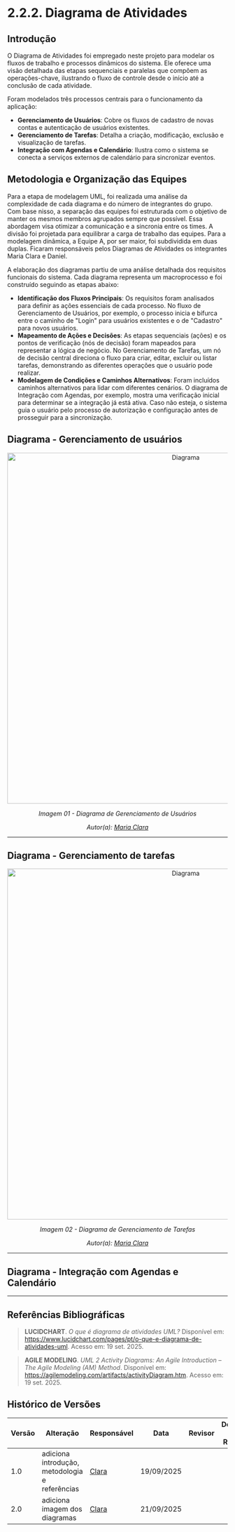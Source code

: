 # 2.2.2. Diagrama de Atividades

## Introdução
O Diagrama de Atividades foi empregado neste projeto para modelar os fluxos de trabalho e processos dinâmicos do sistema. Ele oferece uma visão detalhada das etapas sequenciais e paralelas que compõem as operações-chave, ilustrando o fluxo de controle desde o início até a conclusão de cada atividade.

Foram modelados três processos centrais para o funcionamento da aplicação:

- **Gerenciamento de Usuários**: Cobre os fluxos de cadastro de novas contas e autenticação de usuários existentes.
- **Gerenciamento de Tarefas**: Detalha a criação, modificação, exclusão e visualização de tarefas.
- **Integração com Agendas e Calendário**: Ilustra como o sistema se conecta a serviços externos de calendário para sincronizar eventos.

## Metodologia e Organização das Equipes

Para a etapa de modelagem UML, foi realizada uma análise da complexidade de cada diagrama e do número de integrantes do grupo. Com base nisso, a separação das equipes foi estruturada com o objetivo de manter os mesmos membros agrupados sempre que possível. Essa abordagem visa otimizar a comunicação e a sincronia entre os times. A divisão foi projetada para equilibrar a carga de trabalho das equipes. Para a modelagem dinâmica, a Equipe A, por ser maior, foi subdividida em duas duplas. Ficaram responsáveis pelos Diagramas de Atividades os integrantes Maria Clara e Daniel.

A elaboração dos diagramas partiu de uma análise detalhada dos requisitos funcionais do sistema. Cada diagrama representa um macroprocesso e foi construído seguindo as etapas abaixo:
 
 - **Identificação dos Fluxos Principais**: Os requisitos foram analisados para definir as ações essenciais de cada processo. No fluxo de Gerenciamento de Usuários, por exemplo, o processo inicia e bifurca entre o caminho de "Login" para usuários existentes e o de "Cadastro" para novos usuários.
- **Mapeamento de Ações e Decisões**: As etapas sequenciais (ações) e os pontos de verificação (nós de decisão) foram mapeados para representar a lógica de negócio. No Gerenciamento de Tarefas, um nó de decisão central direciona o fluxo para criar, editar, excluir ou listar tarefas, demonstrando as diferentes operações que o usuário pode realizar.
- **Modelagem de Condições e Caminhos Alternativos**: Foram incluídos caminhos alternativos para lidar com diferentes cenários. O diagrama de Integração com Agendas, por exemplo, mostra uma verificação inicial para determinar se a integração já está ativa. Caso não esteja, o sistema guia o usuário pelo processo de autorização e configuração antes de prosseguir para a sincronização.

## Diagrama - Gerenciamento de usuários
<div align="center">
  <img src= "https://github.com/user-attachments/assets/91403c06-a22a-498c-bc20-ff84e75b77b7" width="800" alt="Diagrama">
  <p><em>Imagem 01 - Diagrama de Gerenciamento de Usuários </em></p>
  <p><em>Autor(a): <a href="https://github.com/alvezclari">Maria Clara</a></em></p>
</div>

---
## Diagrama - Gerenciamento de tarefas
<div align="center">
  <img src= "https://github.com/user-attachments/assets/75ae5fe3-07af-4cc2-9762-f4d241b546a7" width="800" alt="Diagrama">
  <p><em>Imagem 02 - Diagrama de Gerenciamento de Tarefas </em></p>
  <p><em>Autor(a): <a href="https://github.com/alvezclari">Maria Clara</a></em></p>
</div>

---
## Diagrama - Integração com Agendas e Calendário
---


## Referências Bibliográficas

> **LUCIDCHART**. *O que é diagrama de atividades UML?* Disponível em: <https://www.lucidchart.com/pages/pt/o-que-e-diagrama-de-atividades-uml>. Acesso em: 19 set. 2025.

> **AGILE MODELING**. *UML 2 Activity Diagrams: An Agile Introduction – The Agile Modeling (AM) Method*. Disponível em: <https://agilemodeling.com/artifacts/activityDiagram.htm>. Acesso em: 19 set. 2025.



## Histórico de Versões

| Versão | Alteração | Responsável | Data | Revisor |  Detalhes da Revisão | Data da Revisão |
|--------|-----------|-------------|------|---------|----------------------|-----------------|
|  1.0 | adiciona introdução, metodologia e referências | [Clara](https://github.com/alvezclari) | 19/09/2025 | |  |  | |
|  2.0 | adiciona imagem dos diagramas | [Clara](https://github.com/alvezclari) | 21/09/2025 | |  |  | |
